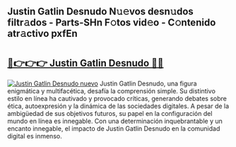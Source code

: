## Justin Gatlin Desnudo N𝚞𝚎vos desn𝚞dos filtr𝚊dos - Parts-SHn F𝚘tos vid𝚎o - C𝚘ntenido atr𝚊ctivo pxfEn

# <h2><a href="http://mba835b.tromn.icu/?c=Justin+Gatlin+Desnudo">🔗👉👉👉 Justin Gatlin Desnudo 🔗🔗</a></h2>

[![Justin Gatlin Desnudo nuevo](https://i.imgur.com/pEAQMta.gif)](http://mba835b.tromn.icu/?c=Justin+Gatlin+Desnudo)
Justin Gatlin Desnudo, una figura enigmática y multifacética, desafía la comprensión simple. Su distintivo estilo en línea ha cautivado y provocado críticas, generando debates sobre ética, autoexpresión y la dinámica de las sociedades digitales. A pesar de la ambigüedad de sus objetivos futuros, su papel en la configuración del mundo en línea es innegable. Con una determinación inquebrantable y un encanto innegable, el impacto de Justin Gatlin Desnudo en la comunidad digital es inmenso.
